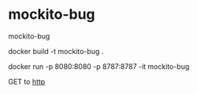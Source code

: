 # mockito-bug
mockito-bug

docker build -t mockito-bug .  

docker run -p 8080:8080 -p 8787:8787 -it mockito-bug

GET to [http](http://localhost:8080/springbootwildfly/Paolo/hello)

